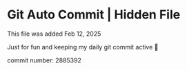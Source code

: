 # Git Auto Commit | Hidden File

This file was added Feb 12, 2025

Just for fun and keeping my daily git commit active 🤪

commit number: 2885392
